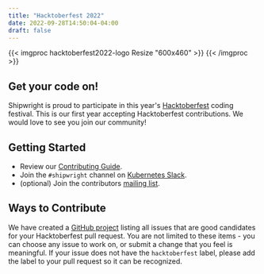 ```yaml
---
title: "Hacktoberfest 2022"
date: 2022-09-28T14:50:04-04:00
draft: false
---
```


{{< imgproc hacktoberfest2022-logo Resize "600x460" >}} 
{{< /imgproc >}}

## Get your code on!

Shipwright is proud to participate in this year's [Hacktoberfest](https://hacktoberfest.com) coding festival.
This is our first year accepting Hacktoberfest contributions.
We would love to see you join our community!

## Getting Started

* Review our [Contributing Guide](https://github.com/shipwright-io/community/blob/main/CONTRIBUTING.md).
* Join the `#shipwright` channel on [Kubernetes Slack](https://kubernetes.slack.com/messages/shipwright).
* (optional) Join the contributors [mailing list](https://lists.shipwright.io/archives/list/shipwright-dev@lists.shipwright.io/).


## Ways to Contribute

We have created a [GitHub project](https://github.com/orgs/shipwright-io/projects/4) listing all issues that are good candidates for your Hacktoberfest pull request.
You are not limited to these items - you can choose any issue to work on, or submit a change that you feel is meaningful.
If your issue does not have the `hacktoberfest` label, please add the label to your pull request so it can be recognized.
